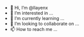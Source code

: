 - 👋 Hi, I’m @llayenx
- 👀 I’m interested in ...
- 🌱 I’m currently learning ...
- 💞️ I’m looking to collaborate on ...
- 📫 How to reach me ...

<!---
llayenx/llayenx is a ✨ special ✨ repository because its `README.md` (this file) appears on your GitHub profile.
You can click the Preview link to take a look at your changes.
--->
